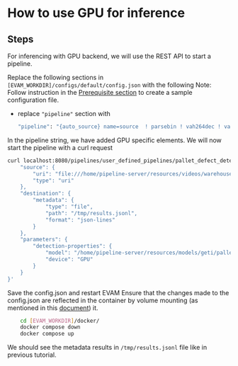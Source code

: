 # How to use GPU for inference

## Steps

For inferencing with GPU backend, we will use the REST API to start a pipeline.


Replace the following sections in `[EVAM_WORKDIR]/configs/default/config.json` with the following
Note: Follow instruction in the [Prerequisite section](./how-to-update-default-config.md#prerequisite-for-tutorials) to create a sample configuration file.

- replace `"pipeline"` section with  
    ```sh
    "pipeline": "{auto_source} name=source  ! parsebin ! vah264dec ! vapostproc ! video/x-raw(memory:VAMemory) ! gvadetect name=detection pre-process-backend=va  ! queue ! gvawatermark ! gvafpscounter ! gvametaconvert add-empty-results=true name=metaconvert ! gvametapublish name=destination ! appsink name=appsink",
    ```
In the pipeline string, we have added GPU specific elements. We will now start the pipeline with a curl request

```sh
curl localhost:8080/pipelines/user_defined_pipelines/pallet_defect_detection -X POST -H 'Content-Type: application/json' -d '{
    "source": {
        "uri": "file:///home/pipeline-server/resources/videos/warehouse.avi",
        "type": "uri"
    },
    "destination": {
        "metadata": {
            "type": "file",
            "path": "/tmp/results.jsonl",
            "format": "json-lines"
        }
    },
    "parameters": {
        "detection-properties": {
            "model": "/home/pipeline-server/resources/models/geti/pallet_defect_detection/deployment/Detection/model/model.xml",
            "device": "GPU"
        }
    }
}'
```
Save the config.json and restart EVAM
Ensure that the changes made to the config.json are reflected in the container by volume mounting (as mentioned in this [document](./how-to-change-dlstreamer-pipeline.md)) it.

```sh
    cd [EVAM_WORKDIR]/docker/
    docker compose down
    docker compose up
```
We should see the metadata results in `/tmp/results.jsonl` file like in previous tutorial.